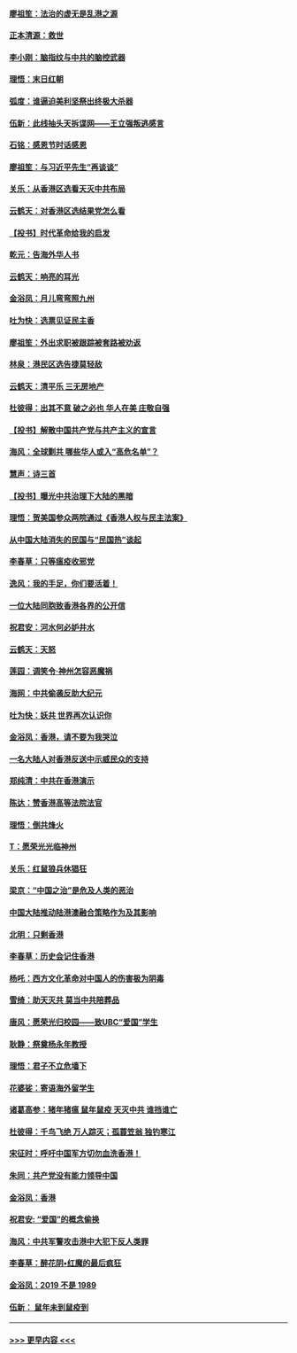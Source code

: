 #### [廖祖笙：法治的虚无是乱港之源](../pages/nsc993/n11690605.md?t=11301033) 
#### [正本清源：救世](../pages/nsc993/n11689134.md?t=11301033) 
#### [李小刚：脑指纹与中共的脑控武器](../pages/nsc993/n11688900.md?t=11301033) 
#### [理悟：末日红朝](../pages/nsc993/n11688829.md?t=11301033) 
#### [弧度：谁逼迫美利坚祭出终极大杀器](../pages/nsc993/n11688735.md?t=11301033) 
#### [伍新：此线抽头天拆谍网——王立强叛逃感言](../pages/nsc993/n11687981.md?t=11301033) 
#### [石铭：感恩节时话感恩](../pages/nsc993/n11687568.md?t=11301033) 
#### [廖祖笙：与习近平先生“再谈谈”](../pages/nsc993/n11687005.md?t=11301033) 
#### [关乐：从香港区选看天灭中共布局](../pages/nsc993/n11686647.md?t=11301033) 
#### [云鹤天：对香港区选结果党怎么看](../pages/nsc993/n11686216.md?t=11301033) 
#### [【投书】时代革命给我的启发](../pages/nsc993/n11684287.md?t=11301033) 
#### [乾元：告海外华人书](../pages/nsc993/n11684044.md?t=11301033) 
#### [云鹤天：响亮的耳光](../pages/nsc993/n11684254.md?t=11301033) 
#### [金浴凤：月儿弯弯照九州](../pages/nsc993/n11684231.md?t=11301033) 
#### [吐为快：选票见证民主香](../pages/nsc993/n11684206.md?t=11301033) 
#### [廖祖笙：外出求职被跟踪被套路被劝返](../pages/nsc993/n11683874.md?t=11301033) 
#### [林泉：港民区选告捷莫轻敌](../pages/nsc993/n11683930.md?t=11301033) 
#### [云鹤天：清平乐 三无房地产](../pages/nsc993/n11681521.md?t=11301033) 
#### [杜彼得：出其不意 破之必也 华人在美 庄敬自强](../pages/nsc993/n11679554.md?t=11301033) 
#### [【投书】解散中国共产党与共产主义的宣言](../pages/nsc993/n11679177.md?t=11301033) 
#### [海风：全球剿共 哪些华人或入“高危名单”？](../pages/nsc993/n11678617.md?t=11301033) 
#### [慧声：诗三首](../pages/nsc993/n11678848.md?t=11301033) 
#### [【投书】曝光中共治理下大陆的黑暗](../pages/nsc993/n11678674.md?t=11301033) 
#### [理悟：贺美国参众两院通过《香港人权与民主法案》](../pages/nsc993/n11678104.md?t=11301033) 
#### [从中国大陆消失的民国与“民国热”谈起](../pages/nsc993/n11678075.md?t=11301033) 
#### [李春草：只等瘟疫收邪党](../pages/nsc993/n11677308.md?t=11301033) 
#### [逸风：我的手足，你们要活着！](../pages/nsc993/n11676352.md?t=11301033) 
#### [一位大陆同胞致香港各界的公开信](../pages/nsc993/n11675761.md?t=11301033) 
#### [祝君安：河水何必妒井水](../pages/nsc993/n11675746.md?t=11301033) 
#### [云鹤天：天怒](../pages/nsc993/n11675718.md?t=11301033) 
#### [莲园：调笑令‧神州怎容恶魔祸](../pages/nsc993/n11675648.md?t=11301033) 
#### [海网：中共偷袭反助大纪元](../pages/nsc993/n11673515.md?t=11301033) 
#### [吐为快：妖共 世界再次认识你](../pages/nsc993/n11673506.md?t=11301033) 
#### [金浴凤：香港，请不要为我哭泣](../pages/nsc993/n11673248.md?t=11301033) 
#### [一名大陆人对香港反送中示威民众的支持](../pages/nsc993/n11672615.md?t=11301033) 
#### [郑纯清：中共在香港演示](../pages/nsc993/n11670539.md?t=11301033) 
#### [陈达：赞香港高等法院法官](../pages/nsc993/n11669542.md?t=11301033) 
#### [理悟：倒共烽火](../pages/nsc993/n11668844.md?t=11301033) 
#### [T：愿荣光光临神州](../pages/nsc993/n11668421.md?t=11301033) 
#### [关乐：红鼠狼兵休猖狂](../pages/nsc993/n11668378.md?t=11301033) 
#### [梁京：“中国之治”是危及人类的恶治](../pages/nsc993/n11668328.md?t=11301033) 
#### [中国大陆推动陆港澳融合策略作为及其影响](../pages/nsc993/n11668157.md?t=11301033) 
#### [北明：只剩香港](../pages/nsc993/n11668002.md?t=11301033) 
#### [李春草：历史会记住香港](../pages/nsc993/n11667927.md?t=11301033) 
#### [杨吒：西方文化革命对中国人的伤害极为阴毒](../pages/nsc993/n11664521.md?t=11301033) 
#### [雪绮：助天灭共 莫当中共陪葬品](../pages/nsc993/n11662650.md?t=11301033) 
#### [唐风：愿荣光归校园——致UBC“爱国”学生](../pages/nsc993/n11662194.md?t=11301033) 
#### [耿静：祭奠杨永年教授](../pages/nsc993/n11662514.md?t=11301033) 
#### [理悟：君子不立危墙下](../pages/nsc993/n11662172.md?t=11301033) 
#### [花婆娑：寄语海外留学生](../pages/nsc993/n11662121.md?t=11301033) 
#### [诸葛高参：猪年猪瘟 鼠年鼠疫 天灭中共 谁挡谁亡](../pages/nsc993/n11661980.md?t=11301033) 
#### [杜彼得：千鸟飞绝 万人踪灭；孤蓑笠翁 独钓寒江](../pages/nsc993/n11661170.md?t=11301033) 
#### [宋征时：呼吁中国军方切勿血洗香港！](../pages/nsc993/n11415318.md?t=11301033) 
#### [朱同：共产党没有能力领导中国](../pages/nsc993/n11660421.md?t=11301033) 
#### [金浴凤：香港](../pages/nsc993/n11660419.md?t=11301033) 
#### [祝君安: “爱国”的概念偷换](../pages/nsc993/n11659706.md?t=11301033) 
#### [海风：中共军警攻击港中大犯下反人类罪](../pages/nsc993/n11659632.md?t=11301033) 
#### [李春草：醉花阴•红魔的最后疯狂](../pages/nsc993/n11659287.md?t=11301033) 
#### [金浴凤：2019 不是 1989](../pages/nsc993/n11657663.md?t=11301033) 
#### [伍新： 鼠年未到鼠疫到](../pages/nsc993/n11655098.md?t=11301033) 

----
#### [ >>> 更早内容 <<< ](../indexes/nsc993-earlier.md)

